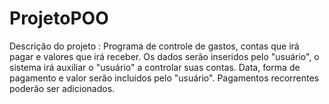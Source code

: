 # ProjetoPOO
Descrição do projeto : Programa de controle de gastos, contas que irá pagar e valores que irá receber. Os dados serão inseridos pelo "usuário", o sistema irá auxiliar o "usuário" a controlar suas contas. Data, forma de pagamento e valor serão incluidos pelo "usuário". Pagamentos recorrentes poderão ser adicionados.
